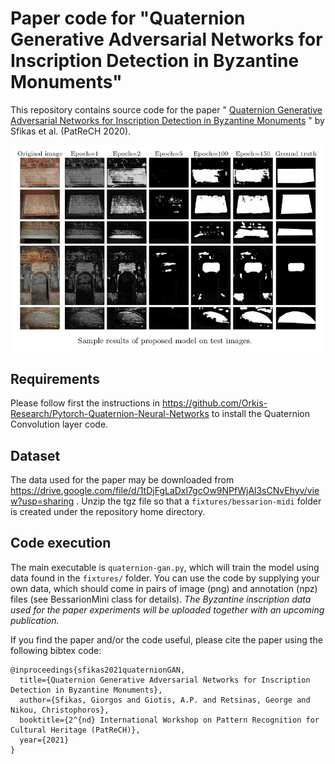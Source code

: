 # Paper code for "Quaternion Generative Adversarial Networks for Inscription Detection in Byzantine Monuments"

This repository contains source code for the paper "
[Quaternion Generative Adversarial Networks for Inscription Detection in Byzantine Monuments](http://cs.uoi.gr/~sfikas/icprw-quaternion-gan.pdf)
" by Sfikas et al. (PatReCH 2020).

![QGAN results](figure.png "Sample")

## Requirements

Please follow first the instructions in https://github.com/Orkis-Research/Pytorch-Quaternion-Neural-Networks to install the Quaternion Convolution layer code.

## Dataset

The data used for the paper may be downloaded from https://drive.google.com/file/d/1tDjFgLaDxl7gcOw9NPfWjAl3sCNvEhyv/view?usp=sharing  .
Unzip the tgz file so that a ```fixtures/bessarion-midi``` folder is created under the repository home directory.

## Code execution

The main executable is ```quaternion-gan.py```, which will train the model using data found in the ```fixtures/``` folder.
You can use the code by supplying your own data, which should come in pairs of image (png) and annotation (npz) files (see BessarionMini class for details).
*The Byzantine inscription data used for the paper experiments will be uploaded together with an upcoming publication.*

If you find the paper and/or the code useful, please cite the paper using the following bibtex code:

```
@inproceedings{sfikas2021quaternionGAN,
  title={Quaternion Generative Adversarial Networks for Inscription Detection in Byzantine Monuments},
  author={Sfikas, Giorgos and Giotis, A.P. and Retsinas, George and Nikou, Christophoros},
  booktitle={2^{nd} International Workshop on Pattern Recognition for Cultural Heritage (PatReCH)},
  year={2021}
}
```
